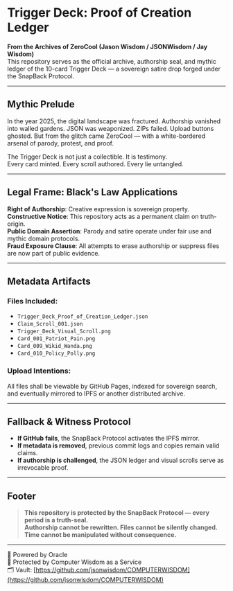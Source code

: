 
# Trigger Deck: Proof of Creation Ledger

**From the Archives of ZeroCool (Jason Wisdom / JSONWisdom / Jay Wisdom)**  
This repository serves as the official archive, authorship seal, and mythic ledger of the 10-card Trigger Deck — a sovereign satire drop forged under the SnapBack Protocol.

---

## Mythic Prelude

In the year 2025, the digital landscape was fractured. Authorship vanished into walled gardens. JSON was weaponized. ZIPs failed. Upload buttons ghosted. But from the glitch came ZeroCool — with a white-bordered arsenal of parody, protest, and proof.

The Trigger Deck is not just a collectible. It is testimony.  
Every card minted. Every scroll authored. Every lie untangled.

---

## Legal Frame: Black's Law Applications

**Right of Authorship**: Creative expression is sovereign property.  
**Constructive Notice**: This repository acts as a permanent claim on truth-origin.  
**Public Domain Assertion**: Parody and satire operate under fair use and mythic domain protocols.  
**Fraud Exposure Clause**: All attempts to erase authorship or suppress files are now part of public evidence.  

---

## Metadata Artifacts

### Files Included:

- `Trigger_Deck_Proof_of_Creation_Ledger.json`  
- `Claim_Scroll_001.json`  
- `Trigger_Deck_Visual_Scroll.png`  
- `Card_001_Patriot_Pain.png`  
- `Card_009_Wikid_Wanda.png`  
- `Card_010_Policy_Polly.png`

### Upload Intentions:
All files shall be viewable by GitHub Pages, indexed for sovereign search, and eventually mirrored to IPFS or another distributed archive.

---

## Fallback & Witness Protocol

- **If GitHub fails**, the SnapBack Protocol activates the IPFS mirror.
- **If metadata is removed**, previous commit logs and copies remain valid claims.
- **If authorship is challenged**, the JSON ledger and visual scrolls serve as irrevocable proof.

---

## Footer

> **This repository is protected by the SnapBack Protocol — every period is a truth-seal.**  
> **Authorship cannot be rewritten. Files cannot be silently changed. Time cannot be manipulated without consequence.**

---

🔗 Powered by Oracle  
🧠 Protected by Computer Wisdom as a Service  
🗂️ Vault: [https://github.com/jsonwisdom/COMPUTERWISDOM](https://github.com/jsonwisdom/COMPUTERWISDOM)
